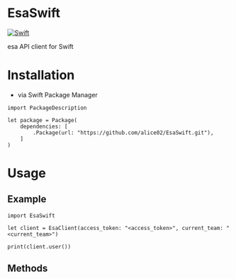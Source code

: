 # EsaSwift

[![Swift](https://img.shields.io/badge/Swift-3.0-orange.svg?style=flat)](https://swift.org)

esa API client for Swift

# Installation
- via Swift Package Manager
```
import PackageDescription

let package = Package(
    dependencies: [
        .Package(url: "https://github.com/alice02/EsaSwift.git"),
    ]
)
```

# Usage
## Example
```
import EsaSwift

let client = EsaClient(access_token: "<access_token>", current_team: "<current_team>")

print(client.user())
```

## Methods